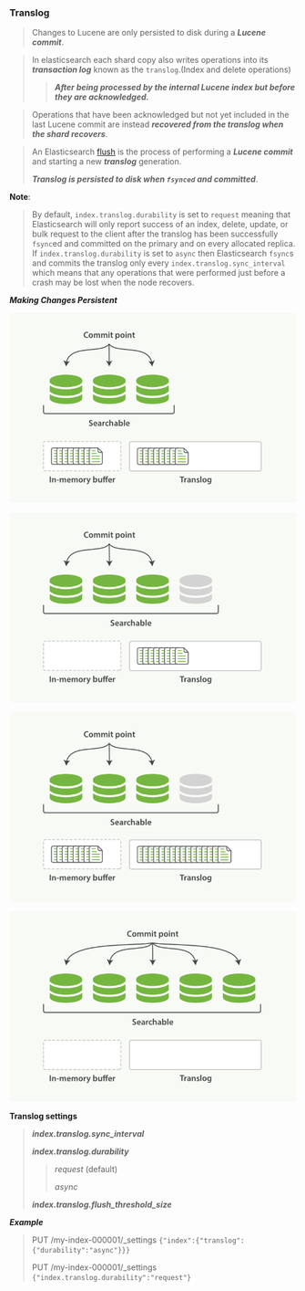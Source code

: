 ### Translog

> Changes to Lucene are only persisted to disk during a ***Lucene commit***.


> In elasticsearch each shard copy also writes operations into its ***transaction log*** known as the `translog`.(Index and delete operations) 
> 
>> ***After being processed by the internal Lucene index but before they are acknowledged.***
 

> Operations that have been acknowledged but not yet included in the last Lucene commit are instead ***recovered from the translog when the shard recovers***. 


> An Elasticsearch [flush](https://www.elastic.co/guide/en/elasticsearch/reference/7.17/indices-flush.html) is the process of performing a ***Lucene commit*** and starting a new ***translog*** generation.
> 
> ***Translog is persisted to disk when `fsynced` and committed***. 
> 

**Note**:
> 
> By default, `index.translog.durability` is set to `request` meaning that Elasticsearch will only report success of an index, delete, update, or bulk request to the client after the translog has been successfully `fsync`ed and committed on the primary and on every allocated replica. If `index.translog.durability` is set to `async` then Elasticsearch `fsync`s and commits the translog only every `index.translog.sync_interval` which means that any operations that were performed just before a crash may be lost when the node recovers.
> 


***Making Changes Persistent***

![New documents are added to the in-memory buffer and appended to the transaction log](images/translog-01.png)

![After a refresh, the buffer is cleared but the transaction log is not](images/translog-02.png)

![The transaction log keeps accumulating documents](images/translog-03.png)

![After a flush, the segments are fully commited and the transaction log is cleared](images/translog-04.png)

**Translog settings**
> 
> ***index.translog.sync_interval***
> 
> ***index.translog.durability***
> 
>> *request* (default)
>> 
>> *async*
> 
> ***index.translog.flush_threshold_size***
> 

***Example***

> PUT /my-index-000001/_settings `{"index":{"translog":{"durability":"async"}}}`
>
> PUT /my-index-000001/_settings `{"index.translog.durability":"request"}
`

